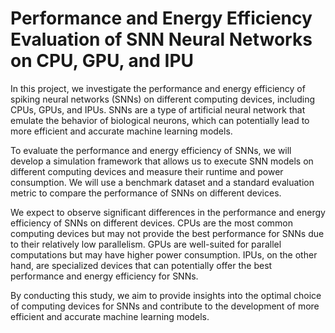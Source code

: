 # Performance and Energy Efficiency Evaluation of SNN Neural Networks on CPU, GPU, and IPU
In this project, we investigate the performance and energy efficiency of spiking neural networks (SNNs) on different computing devices, including CPUs, GPUs, and IPUs. SNNs are a type of artificial neural network that emulate the behavior of biological neurons, which can potentially lead to more efficient and accurate machine learning models.

To evaluate the performance and energy efficiency of SNNs, we will develop a simulation framework that allows us to execute SNN models on different computing devices and measure their runtime and power consumption. We will use a benchmark dataset and a standard evaluation metric to compare the performance of SNNs on different devices.

We expect to observe significant differences in the performance and energy efficiency of SNNs on different devices. CPUs are the most common computing devices but may not provide the best performance for SNNs due to their relatively low parallelism. GPUs are well-suited for parallel computations but may have higher power consumption. IPUs, on the other hand, are specialized devices that can potentially offer the best performance and energy efficiency for SNNs.

By conducting this study, we aim to provide insights into the optimal choice of computing devices for SNNs and contribute to the development of more efficient and accurate machine learning models.
